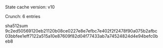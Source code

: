 State cache version: v10

Crunch: 6 entries

sha512sum 9c2ed50569120eb21120b08ce0227e8e7efbc7e402f2f2478f90a075b2afbc03bbfee1eff7122a515a10e87609f82d04f77433ab7a74524824d4e94befc0beb8